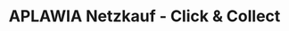 ---
title: "APLAWIA Netzkauf - Click & Collect"
url: /kitzingen/aplawia-netzkauf-click-und-collect/
shop: Außenstelle
---